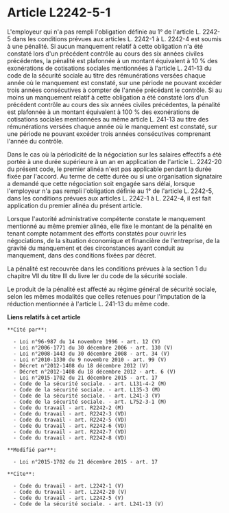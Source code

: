 # Article L2242-5-1

L'employeur qui n'a pas rempli l'obligation définie au 1° de l'article L. 2242-5 dans les conditions prévues aux articles L.
2242-1 à L. 2242-4 est soumis à une pénalité. Si aucun manquement relatif à cette obligation n'a été constaté lors d'un
précédent contrôle au cours des six années civiles précédentes, la pénalité est plafonnée à un montant équivalent à 10 % des
exonérations de cotisations sociales mentionnées à l'article L. 241-13 du code de la sécurité sociale au titre des
rémunérations versées chaque année où le manquement est constaté, sur une période ne pouvant excéder trois années
consécutives à compter de l'année précédant le contrôle. Si au moins un manquement relatif à cette obligation a été constaté
lors d'un précédent contrôle au cours des six années civiles précédentes, la pénalité est plafonnée à un montant équivalent à
100 % des exonérations de cotisations sociales mentionnées au même article L. 241-13 au titre des rémunérations versées
chaque année où le manquement est constaté, sur une période ne pouvant excéder trois années consécutives comprenant l'année
du contrôle. 

Dans le cas où la périodicité de la négociation sur les salaires effectifs a été portée à une durée supérieure à un an en
application de l'article L. 2242-20 du présent code, le premier alinéa n'est pas applicable pendant la durée fixée par
l'accord. Au terme de cette durée ou si une organisation signataire a demandé que cette négociation soit engagée sans délai,
lorsque l'employeur n'a pas rempli l'obligation définie au 1° de l'article L. 2242-5, dans les conditions prévues aux
articles L. 2242-1 à L. 2242-4, il est fait application du premier alinéa du présent article. 

Lorsque l'autorité administrative compétente constate le manquement mentionné au même premier alinéa, elle fixe le montant de
la pénalité en tenant compte notamment des efforts constatés pour ouvrir les négociations, de la situation économique et
financière de l'entreprise, de la gravité du manquement et des circonstances ayant conduit au manquement, dans des conditions
fixées par décret. 

La pénalité est recouvrée dans les conditions prévues à la section 1 du chapitre VII du titre III du livre Ier du code de la
sécurité sociale. 

Le produit de la pénalité est affecté au régime général de sécurité sociale, selon les mêmes modalités que celles retenues
pour l'imputation de la réduction mentionnée à l'article L. 241-13 du même code.

**Liens relatifs à cet article**

	**Cité par**:

	  - Loi n°96-987 du 14 novembre 1996 - art. 12 (V)
	  - Loi n°2006-1771 du 30 décembre 2006 - art. 130 (V)
	  - Loi n°2008-1443 du 30 décembre 2008 - art. 34 (V)
	  - Loi n°2010-1330 du 9 novembre 2010 - art. 99 (V)
	  - Décret n°2012-1408 du 18 décembre 2012 (V)
	  - Décret n°2012-1408 du 18 décembre 2012 - art. 6 (V)
	  - Loi n°2015-1702 du 21 décembre 2015 - art. 17
	  - Code de la sécurité sociale. - art. L131-4-2 (M)
	  - Code de la sécurité sociale. - art. L135-3 (M)
	  - Code de la sécurité sociale. - art. L241-3 (V)
	  - Code de la sécurité sociale. - art. L752-3-1 (M)
	  - Code du travail - art. R2242-2 (M)
	  - Code du travail - art. R2242-3 (VD)
	  - Code du travail - art. R2242-5 (VD)
	  - Code du travail - art. R2242-6 (VD)
	  - Code du travail - art. R2242-7 (VD)
	  - Code du travail - art. R2242-8 (VD)

	**Modifié par**:

	  - Loi n°2015-1702 du 21 décembre 2015 - art. 17

	**Cite**:

	  - Code du travail - art. L2242-1 (V)
	  - Code du travail - art. L2242-20 (V)
	  - Code du travail - art. L2242-5 (V)
	  - Code de la sécurité sociale. - art. L241-13 (V)
